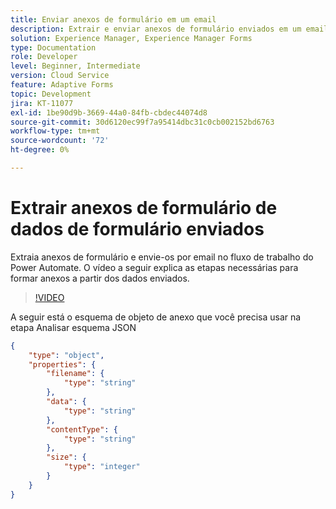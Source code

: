 ```yaml
---
title: Enviar anexos de formulário em um email
description: Extrair e enviar anexos de formulário enviados em um email usando o workflow do Power Automate
solution: Experience Manager, Experience Manager Forms
type: Documentation
role: Developer
level: Beginner, Intermediate
version: Cloud Service
feature: Adaptive Forms
topic: Development
jira: KT-11077
exl-id: 1be90d9b-3669-44a0-84fb-cbdec44074d8
source-git-commit: 30d6120ec99f7a95414dbc31c0cb002152bd6763
workflow-type: tm+mt
source-wordcount: '72'
ht-degree: 0%

---
```


# Extrair anexos de formulário de dados de formulário enviados

Extraia anexos de formulário e envie-os por email no fluxo de trabalho do Power Automate.
O vídeo a seguir explica as etapas necessárias para formar anexos a partir dos dados enviados.
>[!VIDEO](https://video.tv.adobe.com/v/3409017?quality=12&learn=on)

A seguir está o esquema de objeto de anexo que você precisa usar na etapa Analisar esquema JSON

```json
{
    "type": "object",
    "properties": {
        "filename": {
            "type": "string"
        },
        "data": {
            "type": "string"
        },
        "contentType": {
            "type": "string"
        },
        "size": {
            "type": "integer"
        }
    }
}
```
